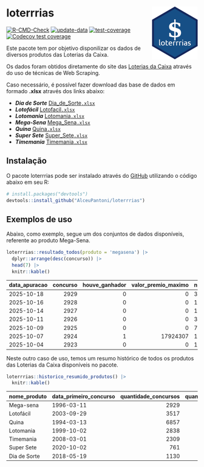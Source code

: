 
<!-- README.md is generated from README.Rmd. Please edit that file -->

# loterrrias <img src="man/figures/logo.png" align="right" height="139" />

<!-- badges: start -->

[![R-CMD-Check](https://github.com/AlceuPantoni/loterrrias/actions/workflows/R-CMD-check.yaml/badge.svg?branch=main)](https://github.com/AlceuPantoni/loterrrias/actions/workflows/R-CMD-check.yaml)
[![update-data](https://github.com/AlceuPantoni/loterrrias/actions/workflows/update-data.yaml/badge.svg)](https://github.com/AlceuPantoni/loterrrias/actions/workflows/update-data.yaml)
[![test-coverage](https://github.com/AlceuPantoni/loterrrias/actions/workflows/test-coverage.yaml/badge.svg?branch=main)](https://github.com/AlceuPantoni/loterrrias/actions/workflows/test-coverage.yaml)
[![Codecov test
coverage](https://codecov.io/gh/AlceuPantoni/loterrrias/branch/main/graph/badge.svg)](https://codecov.io/gh/AlceuPantoni/loterrrias?branch=main)
<!-- badges: end -->

Este pacote tem por objetivo disponilizar os dados de diversos produtos
das Loterias da Caixa.

Os dados foram obtidos diretamente do site das [Loterias da
Caixa](https://loterias.caixa.gov.br/Paginas/default.aspx) através do
uso de técnicas de Web Scraping.

Caso necessário, é possível fazer download das base de dados em formado
**.xlsx** através dos links abaixo:

- ***Dia de Sorte***
  [Dia_de_Sorte`.xlsx`](https://raw.githubusercontent.com/AlceuPantoni/loterrrias/main/data-raw/resultados_diadesorte.xlsx)
- ***Lotofácil***
  [Lotofacil`.xlsx`](https://raw.githubusercontent.com/AlceuPantoni/loterrrias/main/data-raw/resultados_lotofacil.xlsx)
- ***Lotomania***
  [Lotomania`.xlsx`](https://raw.githubusercontent.com/AlceuPantoni/loterrrias/main/data-raw/resultados_lotomania.xlsx)
- ***Mega-Sena***
  [Mega_Sena`.xlsx`](https://raw.githubusercontent.com/AlceuPantoni/loterrrias/main/data-raw/resultados_megasena.xlsx)
- ***Quina***
  [Quina`.xlsx`](https://raw.githubusercontent.com/AlceuPantoni/loterrrias/main/data-raw/resultados_quina.xlsx)
- ***Super Sete***
  [Super_Sete`.xlsx`](https://raw.githubusercontent.com/AlceuPantoni/loterrrias/main/data-raw/resultados_supersete.xlsx)
- ***Timemania***
  [Timemania`.xlsx`](https://raw.githubusercontent.com/AlceuPantoni/loterrrias/main/data-raw/resultados_timemania.xlsx)

## Instalação

O pacote loterrrias pode ser instalado através do
[GitHub](https://github.com/) utilizando o código abaixo em seu R:

``` r
# install.packages("devtools")
devtools::install_github("AlceuPantoni/loterrrias")
```

## Exemplos de uso

Abaixo, como exemplo, segue um dos conjuntos de dados disponíveis,
referente ao produto Mega-Sena.

``` r
loterrrias::resultado_todos(produto = 'megasena') |> 
  dplyr::arrange(desc(concurso)) |> 
  head(7) |> 
  knitr::kable()
```

| data_apuracao | concurso | houve_ganhador | valor_premio_maximo | numeros_sorteados | num_1 | num_2 | num_3 | num_4 | num_5 | num_6 |
|:--------------|---------:|---------------:|--------------------:|:------------------|------:|------:|------:|------:|------:|------:|
| 2025-10-18    |     2929 |              0 |                   0 | 3;7;8;34;35;51    |     3 |     7 |     8 |    34 |    35 |    51 |
| 2025-10-16    |     2928 |              0 |                   0 | 14;24;29;32;46;48 |    14 |    24 |    29 |    32 |    46 |    48 |
| 2025-10-14    |     2927 |              0 |                   0 | 11;27;34;55;56;58 |    11 |    27 |    34 |    55 |    56 |    58 |
| 2025-10-11    |     2926 |              0 |                   0 | 3;4;14;35;45;49   |     3 |     4 |    14 |    35 |    45 |    49 |
| 2025-10-09    |     2925 |              0 |                   0 | 7;9;12;13;24;27   |     7 |     9 |    12 |    13 |    24 |    27 |
| 2025-10-07    |     2924 |              1 |            17924307 | 10;19;30;40;48;54 |    10 |    19 |    30 |    40 |    48 |    54 |
| 2025-10-04    |     2923 |              0 |                   0 | 18;27;32;39;55;56 |    18 |    27 |    32 |    39 |    55 |    56 |

Neste outro caso de uso, temos um resumo histórico de todos os produtos
das Loterias da Caixa disponíveis no pacote.

``` r
loterrrias::historico_resumido_produtos() |> 
  knitr::kable()
```

| nome_produto | data_primeiro_concurso | quantidade_concursos | quantidade_concursos_com_ganhador | percentual_com_ganhador | media_premiacao | maior_premio | menor_premio | total_dezenas_sorteadas | numero_mais_sorteado | numero_menos_sorteado |
|:-------------|:-----------------------|---------------------:|----------------------------------:|------------------------:|----------------:|-------------:|-------------:|------------------------:|---------------------:|----------------------:|
| Mega-sena    | 1996-03-11             |                 2929 |                               642 |                    0.22 |      26431307.0 |    289420865 |    348732.75 |                   17574 |                   10 |                    26 |
| Lotofácil    | 2003-09-29             |                 3517 |                              3104 |                    0.88 |        983466.9 |      8252873 |     10712.22 |                   52755 |                   20 |                    16 |
| Quina        | 1994-03-13             |                 6857 |                              2612 |                    0.38 |       3590964.0 |    579215957 |     14230.37 |                   34285 |                    4 |                    47 |
| Lotomania    | 1999-10-02             |                 2838 |                               703 |                    0.25 |       2570998.3 |     37261930 |    109348.66 |                   56760 |                   47 |                    96 |
| Timemania    | 2008-03-01             |                 2309 |                                78 |                    0.03 |      25486153.3 |    818652938 |    164711.44 |                   16163 |                   20 |                    53 |
| Super Sete   | 2020-10-02             |                  761 |                                30 |                    0.04 |       3168014.8 |     10146164 |    124747.77 |                    5327 |                    7 |                     1 |
| Dia de Sorte | 2018-05-19             |                 1130 |                               348 |                    0.31 |        815854.4 |      4872572 |     59101.35 |                    7910 |                   10 |                     1 |
